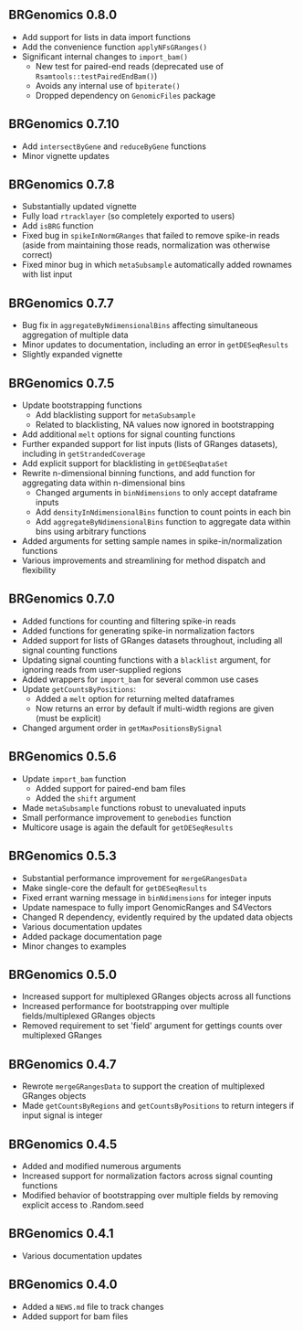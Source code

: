## BRGenomics 0.8.0

* Add support for lists in data import functions
* Add the convenience function `applyNFsGRanges()`
* Significant internal changes to `import_bam()`
    + New test for paired-end reads (deprecated use of `Rsamtools::testPairedEndBam()`)
    + Avoids any internal use of `bpiterate()`
    + Dropped dependency on `GenomicFiles` package

## BRGenomics 0.7.10

* Add `intersectByGene` and `reduceByGene` functions
* Minor vignette updates

## BRGenomics 0.7.8

* Substantially updated vignette
* Fully load `rtracklayer` (so completely exported to users)
* Add `isBRG` function
* Fixed bug in `spikeInNormGRanges` that failed to remove spike-in reads (aside from maintaining those reads, normalization was otherwise correct)
* Fixed minor bug in which `metaSubsample` automatically added rownames with list input

## BRGenomics 0.7.7

* Bug fix in `aggregateByNdimensionalBins` affecting simultaneous aggregation of multiple data
* Minor updates to documentation, including an error in `getDESeqResults`
* Slightly expanded vignette

## BRGenomics 0.7.5

* Update bootstrapping functions
    + Add blacklisting support for `metaSubsample`
    + Related to blacklisting, NA values now ignored in bootstrapping
* Add additional `melt` options for signal counting functions
* Further expanded support for list inputs (lists of GRanges datasets), including in `getStrandedCoverage`
* Add explicit support for blacklisting in `getDESeqDataSet`
* Rewrite n-dimensional binning functions, and add function for aggregating data within n-dimensional bins
    + Changed arguments in `binNdimensions` to only accept dataframe inputs
    + Add `densityInNdimensionalBins` function to count points in each bin
    + Add `aggregateByNdimensionalBins` function to aggregate data within bins using arbitrary functions
* Added arguments for setting sample names in spike-in/normalization functions
* Various improvements and streamlining for method dispatch and flexibility

## BRGenomics 0.7.0

* Added functions for counting and filtering spike-in reads
* Added functions for generating spike-in normalization factors
* Added support for lists of GRanges datasets throughout, including all signal counting functions
* Updating signal counting functions with a `blacklist` argument, for ignoring reads from user-supplied regions
* Added wrappers for `import_bam` for several common use cases
* Update `getCountsByPositions`: 
    + Added a `melt` option for returning melted dataframes
    + Now returns an error by default if multi-width regions are given (must be explicit) 
* Changed argument order in `getMaxPositionsBySignal`

## BRGenomics 0.5.6

* Update `import_bam` function
    + Added support for paired-end bam files
    + Added the `shift` argument
* Made `metaSubsample` functions robust to unevaluated inputs 
* Small performance improvement to `genebodies` function
* Multicore usage is again the default for `getDESeqResults`

## BRGenomics 0.5.3

* Substantial performance improvement for `mergeGRangesData`
* Make single-core the default for `getDESeqResults`
* Fixed errant warning message in `binNdimensions` for integer inputs
* Update namespace to fully import GenomicRanges and S4Vectors
* Changed R dependency, evidently required by the updated data objects
* Various documentation updates
* Added package documentation page
* Minor changes to examples

## BRGenomics 0.5.0

* Increased support for multiplexed GRanges objects across all functions
* Increased performance for bootstrapping over multiple fields/multiplexed GRanges objects
* Removed requirement to set 'field' argument for gettings counts over multiplexed GRanges

## BRGenomics 0.4.7

* Rewrote `mergeGRangesData` to support the creation of multiplexed GRanges objects
* Made `getCountsByRegions` and `getCountsByPositions` to return integers if input signal is integer

## BRGenomics 0.4.5

* Added and modified numerous arguments
* Increased support for normalization factors across signal counting functions
* Modified behavior of bootstrapping over multiple fields by removing explicit access to .Random.seed

## BRGenomics 0.4.1

* Various documentation updates

## BRGenomics 0.4.0

* Added a `NEWS.md` file to track changes
* Added support for bam files
